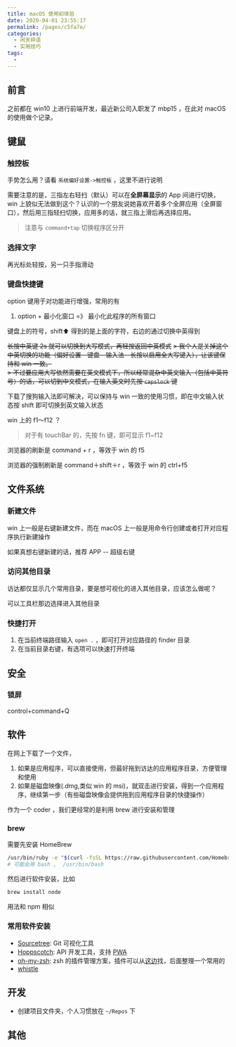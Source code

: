```yaml
---
title: macOS 使用初体验
date: 2020-04-01 23:55:17
permalink: /pages/c5fa7e/
categories: 
  - 闲言碎语
  - 实用技巧
tags: 
  - 
---
```


## 前言

之前都在 win10 上进行前端开发，最近新公司入职发了 mbp15 ，在此对 macOS 的使用做个记录。

<!-- more -->

## 键鼠

### 触控板

手势怎么用？请看 `系统偏好设置->触控板` ，这里不进行说明

需要注意的是，三指左右轻扫（默认）可以在**全屏幕显示**的 App 间进行切换， win 上貌似无法做到这个？认识的一个朋友说她喜欢开着多个全屏应用（全屏窗口），然后用三指轻扫切换，应用多的话，就三指上滑后再选择应用。
> 注意与 `command+tap` 切换程序区分开

### 选择文字

再光标处轻按，另一只手指滑动

### 键盘快捷键

option 键用于对功能进行增强，常用的有
1. option + 最小化窗口 =》 最小化此程序的所有窗口

键盘上的符号，shift⬆ 得到的是上面的字符，右边的通过切换中英得到

<s>长按中英键 2s 就可以切换到大写模式，再轻按返回中英模式</s>
<s>> 我个人是关掉这个中英切换的功能（偏好设置—键盘—输入法—长按以启用全大写键入），让该键保持和 win 一致。 </s>\
<s>> 不过要应用大写依然需要在英文模式下，所以经常混杂中英文输入（包括中英符号）的话，可以切到中文模式，在输入英文时先按 `capslock` 键</s>


下载了搜狗输入法即可解决，可以保持与 win 一致的使用习惯，即在中文输入状态按 shift 即可切换到英文输入状态

win 上的 f1～f12 ？
> 对于有 touchBar 的，先按 fn 键，即可显示 f1~f12 

浏览器的刷新是 command + r ，等效于 win 的 f5

浏览器的强制刷新是 command＋shift＋r ，等效于 win 的 ctrl+f5

## 文件系统

### 新建文件

win 上一般是右键新建文件，而在 macOS 上一般是用命令行创建或者打开对应程序执行新建操作

如果真想右键新建的话，推荐 APP -- 超级右键

### 访问其他目录

访达都仅显示几个常用目录，要是想可视化的进入其他目录，应该怎么做呢？

可以工具栏那边选择进入其他目录

### 快捷打开

1. 在当前终端路径输入 `open .` ，即可打开对应路径的 finder 目录
2. 在当前目录右键，有选项可以快速打开终端

## 安全

### 锁屏

control+command+Q



## 软件

在网上下载了一个文件，

1. 如果是应用程序，可以直接使用，但最好拖到访达的应用程序目录，方便管理和使用
2. 如果是磁盘映像(.dmg,类似 win 的 msi)，就双击进行安装，得到一个应用程序，继续第一步（有些磁盘映像会提供拖到应用程序目录的快捷操作）

作为一个 coder ，我们更经常的是利用 brew 进行安装和管理

### brew

需要先安装 HomeBrew 
```sh
/usr/bin/ruby -e "$(curl -fsSL https://raw.githubusercontent.com/Homebrew/install/master/install)"
# 可能会用 bash ,  /usr/bin/bash
```

然后进行软件安装，比如
```sh
brew install node
```
用法和 npm 相似

### 常用软件安装

- [Sourcetree](https://www.sourcetreeapp.com/): Git 可视化工具
- [Hoppscotch](https://github.com/hoppscotch/hoppscotch): API 开发工具，支持 [PWA](https://hoppscotch.io/)
- [oh-my-zsh](https://ohmyz.sh/): zsh 的插件管理方案，插件可以从[这边](https://github.com/ohmyzsh/ohmyzsh/wiki/Plugins)找，后面整理一个常用的
- [whistle](http://wproxy.org/whistle/)


## 开发

- 创建项目文件夹，个人习惯放在 `~/Repos` 下

## 其他

